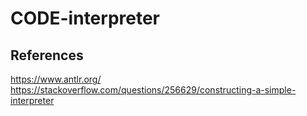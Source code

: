# CODE-interpreter

## References
https://www.antlr.org/
https://stackoverflow.com/questions/256629/constructing-a-simple-interpreter
